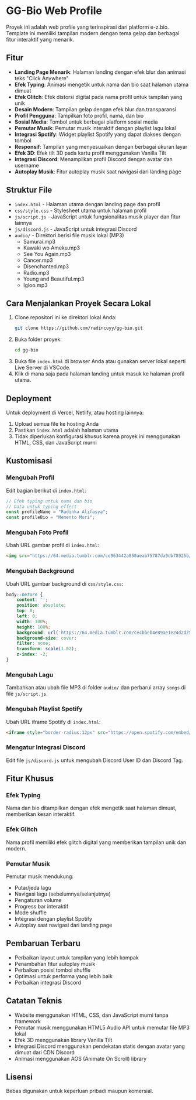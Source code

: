 # GG-Bio Web Profile

Proyek ini adalah web profile yang terinspirasi dari platform e-z.bio. Template ini memiliki tampilan modern dengan tema gelap dan berbagai fitur interaktif yang menarik.

## Fitur

- **Landing Page Menarik**: Halaman landing dengan efek blur dan animasi teks "Click Anywhere"
- **Efek Typing**: Animasi mengetik untuk nama dan bio saat halaman utama dimuat
- **Efek Glitch**: Efek distorsi digital pada nama profil untuk tampilan yang unik
- **Desain Modern**: Tampilan gelap dengan efek blur dan transparansi
- **Profil Pengguna**: Tampilkan foto profil, nama, dan bio
- **Sosial Media**: Tombol untuk berbagai platform sosial media
- **Pemutar Musik**: Pemutar musik interaktif dengan playlist lagu lokal
- **Integrasi Spotify**: Widget playlist Spotify yang dapat diakses dengan tombol
- **Responsif**: Tampilan yang menyesuaikan dengan berbagai ukuran layar
- **Efek 3D**: Efek tilt 3D pada kartu profil menggunakan Vanilla Tilt
- **Integrasi Discord**: Menampilkan profil Discord dengan avatar dan username
- **Autoplay Musik**: Fitur autoplay musik saat navigasi dari landing page

## Struktur File

- `index.html` - Halaman utama dengan landing page dan profil
- `css/style.css` - Stylesheet utama untuk halaman profil
- `js/script.js` - JavaScript untuk fungsionalitas musik player dan fitur lainnya
- `js/discord.js` - JavaScript untuk integrasi Discord
- `audio/` - Direktori berisi file musik lokal (MP3)
  - Samurai.mp3
  - Kawaki wo Ameku.mp3
  - See You Again.mp3
  - Cancer.mp3
  - Disenchanted.mp3
  - Radio.mp3
  - Young and Beautiful.mp3
  - Igloo.mp3

## Cara Menjalankan Proyek Secara Lokal

1. Clone repositori ini ke direktori lokal Anda:
   ```bash
   git clone https://github.com/radincuyy/gg-bio.git
   ```
2. Buka folder proyek:
   ```bash
   cd gg-bio
   ```
3. Buka file `index.html` di browser Anda atau gunakan server lokal seperti Live Server di VSCode.
4. Klik di mana saja pada halaman landing untuk masuk ke halaman profil utama.

## Deployment

Untuk deployment di Vercel, Netlify, atau hosting lainnya:
1. Upload semua file ke hosting Anda
2. Pastikan `index.html` adalah halaman utama
3. Tidak diperlukan konfigurasi khusus karena proyek ini menggunakan HTML, CSS, dan JavaScript murni

## Kustomisasi

### Mengubah Profil

Edit bagian berikut di `index.html`:

```javascript
// Efek typing untuk nama dan bio
// Data untuk typing effect
const profileName = "Radinka Alifasya";
const profileBio = "Memento Mori";
```

### Mengubah Foto Profil

Ubah URL gambar profil di `index.html`:

```html
<img src="https://64.media.tumblr.com/ce963442a850aeab75787da9db78925b/96e3853056a61acc-21/s1280x1920/ee9b0679501230c8e73b6b3f6f905653e7c41679.gifv" alt="Profile Picture" id="profile-picture">
```

### Mengubah Background

Ubah URL gambar background di `css/style.css`:

```css
body::before {
    content: '';
    position: absolute;
    top: 0;
    left: 0;
    width: 100%;
    height: 100%;
    background: url('https://64.media.tumblr.com/cecbbeb4e89ae1e24d2d25363fce031e/3057d72f20fbb610-a2/s500x750/b2f45e54f96860d61efbaba8d340be30f98cc3f5.gifv') no-repeat center center;
    background-size: cover;
    filter: none;
    transform: scale(1.02);
    z-index: -2;
}
```

### Mengubah Lagu

Tambahkan atau ubah file MP3 di folder `audio/` dan perbarui array `songs` di file `js/script.js`.

### Mengubah Playlist Spotify

Ubah URL iframe Spotify di `index.html`:

```html
<iframe style="border-radius:12px" src="https://open.spotify.com/embed/playlist/4kM2ZYjfPO48E8Qb3lK8xD?utm_source=generator&theme=0" width="100%" height="152" frameBorder="0" allow="autoplay; clipboard-write; encrypted-media; fullscreen; picture-in-picture" loading="lazy"></iframe>
```

### Mengatur Integrasi Discord

Edit file `js/discord.js` untuk mengubah Discord User ID dan Discord Tag.

## Fitur Khusus

### Efek Typing

Nama dan bio ditampilkan dengan efek mengetik saat halaman dimuat, memberikan kesan interaktif.

### Efek Glitch

Nama profil memiliki efek glitch digital yang memberikan tampilan unik dan modern.

### Pemutar Musik

Pemutar musik mendukung:
- Putar/jeda lagu
- Navigasi lagu (sebelumnya/selanjutnya)
- Pengaturan volume
- Progress bar interaktif
- Mode shuffle
- Integrasi dengan playlist Spotify
- Autoplay saat navigasi dari landing page

## Pembaruan Terbaru

- Perbaikan layout untuk tampilan yang lebih kompak
- Penambahan fitur autoplay musik
- Perbaikan posisi tombol shuffle
- Optimasi untuk performa yang lebih baik
- Perbaikan integrasi Discord

## Catatan Teknis

- Website menggunakan HTML, CSS, dan JavaScript murni tanpa framework
- Pemutar musik menggunakan HTML5 Audio API untuk memutar file MP3 lokal
- Efek 3D menggunakan library Vanilla Tilt
- Integrasi Discord menggunakan pendekatan statis dengan avatar yang dimuat dari CDN Discord
- Animasi menggunakan AOS (Animate On Scroll) library

## Lisensi

Bebas digunakan untuk keperluan pribadi maupun komersial. 
